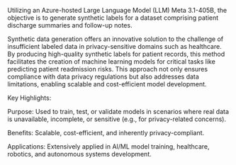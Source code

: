 Utilizing an Azure-hosted Large Language Model (LLM) Meta 3.1-405B, the objective is to generate synthetic labels for a dataset comprising patient discharge summaries and follow-up notes.

Synthetic data generation offers an innovative solution to the challenge of insufficient labeled data in privacy-sensitive domains such as healthcare. By producing high-quality synthetic labels for patient records, this method facilitates the creation of machine learning models for critical tasks like predicting patient readmission risks. This approach not only ensures compliance with data privacy regulations but also addresses data limitations, enabling scalable and cost-efficient model development.

Key Highlights:

Purpose: Used to train, test, or validate models in scenarios where real data is unavailable, incomplete, or sensitive (e.g., for privacy-related concerns).

Benefits: Scalable, cost-efficient, and inherently privacy-compliant.

Applications: Extensively applied in AI/ML model training, healthcare, robotics, and autonomous systems development.
